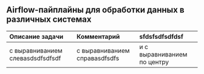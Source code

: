 ## Airflow-пайплайны для обработки данных в различных системах

| Описание задачи 			| Комментарий  | sfdsfsdfsdfdsf |
|:-|:-|:-| 
| с выравниванием слеваsdsdfsdfsdf | с выравниванием справаsdfsdfs 	| и с выравниванием по центру |
